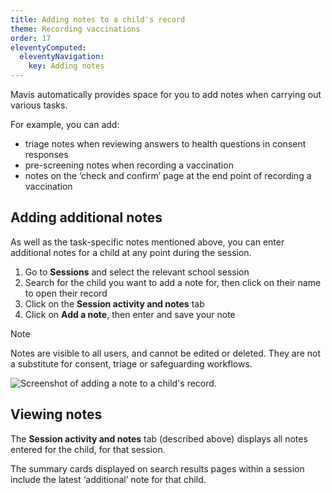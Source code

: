```yaml
---
title: Adding notes to a child's record
theme: Recording vaccinations
order: 17
eleventyComputed:
  eleventyNavigation:
    key: Adding notes
---
```


Mavis automatically provides space for you to add notes when carrying out various tasks.

For example, you can add:

- triage notes when reviewing answers to health questions in consent responses
- pre-screening notes when recording a vaccination
- notes on the ‘check and confirm’ page at the end point of recording a vaccination

## Adding additional notes

As well as the task-specific notes mentioned above, you can enter additional notes for a child at any point during the session.

1. Go to **Sessions** and select the relevant school session
2. Search for the child you want to add a note for, then click on their name to open their record
3. Click on the **Session activity and notes** tab
4. Click on **Add a note**, then enter and save your note

> [!NOTE]
> Notes are visible to all users, and cannot be edited or deleted. They are not a substitute for consent, triage or safeguarding workflows.

![Screenshot of adding a note to a child's record.](/assets/images/adding-notes.png)

## Viewing notes

The **Session activity and notes** tab (described above) displays all notes entered for the child, for that session.

The summary cards displayed on search results pages within a session include the latest ‘additional’ note for that child.
